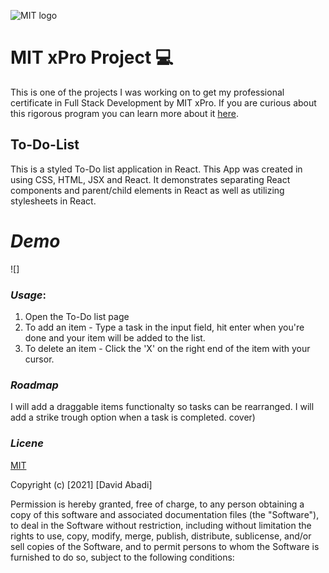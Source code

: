 ![MIT logo](https://bit.ly/2MonZuG)

# MIT xPro Project 💻
This is one of the projects I was working on to get my professional certificate in Full Stack Development by MIT xPro. 
If you are curious about this rigorous program you can learn more about it [here](https://youtu.be/5CiCtj_2Qsg).

## To-Do-List
This is a styled To-Do list application in React. This App was created in using CSS, HTML, JSX and React. It demonstrates separating React components and parent/child elements in React as well as utilizing stylesheets in React.

# *Demo*
![]

### *Usage*: 
1. Open the To-Do list page 
2. To add an item - Type a task in the input field, hit enter when you're done and your item will be added to the list. 
3. To delete an item - Click the 'X' on the right end of the item with your cursor. 

### *Roadmap*
I will add a draggable items functionalty so tasks can be rearranged. 
I will add a strike trough option when a task is completed. cover)

### *Licene* 
   
[MIT](https://choosealicense.com/licenses/mit/#)

Copyright (c) [2021] [David Abadi]

Permission is hereby granted, free of charge, to any person obtaining a copy
of this software and associated documentation files (the "Software"), to deal
in the Software without restriction, including without limitation the rights
to use, copy, modify, merge, publish, distribute, sublicense, and/or sell
copies of the Software, and to permit persons to whom the Software is
furnished to do so, subject to the following conditions:
